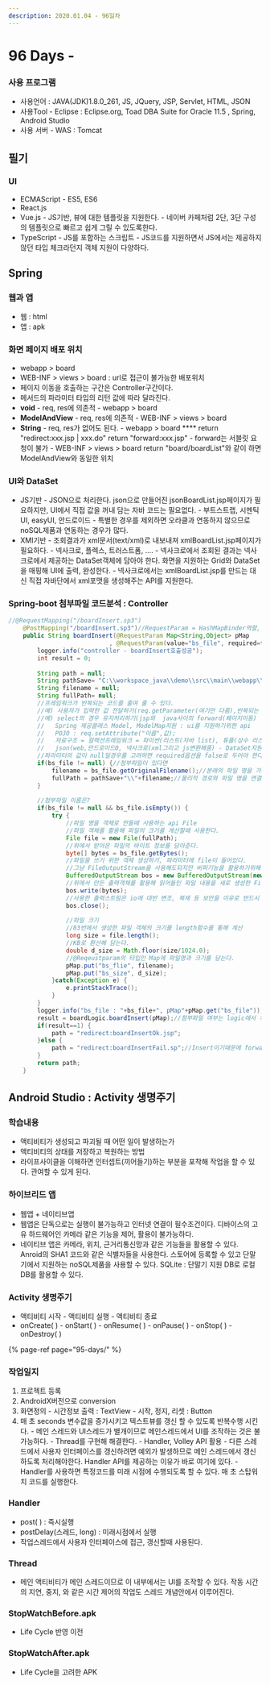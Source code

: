 ```yaml
---
description: 2020.01.04 - 96일차
---
```


# 96 Days -

### 사용 프로그램

* 사용언어 : JAVA\(JDK\)1.8.0\_261, JS, JQuery, JSP, Servlet, HTML, JSON
* 사용Tool  - Eclipse : Eclipse.org, Toad DBA Suite for Oracle 11.5 , Spring, Android Studio
* 사용 서버 - WAS : Tomcat

## 필기

### UI

* ECMAScript - ES5, ES6
* React.js
* Vue.js - JS기반, 뷰에 대한 템플릿을 지원한다. - 네이버 카페처럼 2단, 3단 구성의 템플릿으로 빠르고 쉽게 그릴 수 있도록한다.
* TypeScript  - JS를 포함하는 스크립트 - JS코드를 지원하면서 JS에서는 제공하지 않던 타입 체크라던지 객체 지원이 다양하다.

## Spring

### 웹과 앱

* 웹 : html
* 앱 : apk

### 화면 페이지 배포 위치

* webapp &gt; board
* WEB-INF &gt; views &gt; board : url로 접근이 불가능한 배포위치
* 페이지 이동을 호출하는 구간은 Controller구간이다.
* 메서드의 파라미터 타입의 리턴 값에 따라 달라진다.
* **void** - req, res에 의존적 - webapp &gt; board
* **ModelAndView** - req, res에 의존적 - WEB-INF &gt; views &gt; board
* **String**  - req, res가 없어도 된다. - webapp &gt; board  **** return "redirect:xxx.jsp \| xxx.do"   return "forward:xxx.jsp" - forward는 서블릿 요청이 불가 - WEB-INF &gt; views &gt; board   return "board/boardList"와 같이 하면 ModelAndView와 동일한 위치

### UI와 DataSet

* JS기반  - JSON으로 처리한다.    json으로 만들어진 jsonBoardList.jsp페이지가 필요하지만,    UI에서 직접 값을 꺼내 담는 자바 코드는 필요없다. - 부트스트랩, 시멘틱UI, easyUI, 안드로이드 - 특별한 경우를 제외하면 오라클과 연동하지 않으므로 noSQL제품과 연동하는 경우가 많다.
* XMl기반 - 조회결과가 xml문서\(text/xml\)로 내보내져 xmlBoardList.jsp페이지가 필요하다. - 넥사크로, 플렉스, 트러스트폼, .... - 넥사크로에서 조회된 결과는 넥사크로에서 제공하는 DataSet객체에 담아야 한다.   화면을 지원하는 Grid와 DataSet을 매핑해 UI에 출력, 완성한다. - 넥사크로에서는 xmlBoardList.jsp를 만드는 대신 직접 자바단에서 xml포맷을 생성해주는 API를 지원한다.

### Spring-boot 첨부파일 코드분석 : Controller

```java
//@RequestMapping("/boardInsert.sp3")
	@PostMapping("/boardInsert.sp3")//RequestParam = HashMapBinder역할, 첨부파일은 어떻게 받지?? RequestParam을 하나 더 설정한다. 어노테이션뒤에 ( )안에 속성을 설정할 수 있다.
	public String boardInsert(@RequestParam Map<String,Object> pMap
							, @RequestParam(value="bs_file", required=false) MultipartFile bs_file) {//required=false, 첨부파일은 없을 수 있다.
		logger.info("controller - boardInsert호출성공");
		int result = 0;
		
		String path = null;
		String pathSave= "C:\\workspace_java\\demo\\src\\main\\webapp\\pds";
		String filename = null;
		String fullPath= null;
		//프레임워크가 반복되는 코드를 줄여 줄 수 있다.
		//예) 사용자가 입력한 값 전달하기(req.getParameter(여기만 다름),반복되는 코드 -> @RequestParam)
		//예) select의 경우 유지처리하기(jsp와  java사이의 forward(페이지이동)
		//	 Spring 제공클래스 Model, ModelMap지원 : ui를 지원하기위한 api
		//	 POJO : req.setAttribute("이름",값);
		//	 자료구조 = 컬렉션프레임워크 = 파이썬(리스트(자바 list), 튜플(상수 리스트:순서는 있지만 변경불가), 딕셔너리(자바 map), 집합{자바 set) : 자료의 도식화
		//	 json(web,안드로이드0, 넥사크로(xml그리고 js변환해줌) - DataSet지원, Post방식이 기본
		//파라미터의 값이 null일경우를 고려하면 required옵션을 false로 두어야 한다. not null이 아닌 값인 경우
		if(bs_file != null) {//첨부파일이 있다면
			filename = bs_file.getOriginalFilename();//본래의 파일 명을 가져온다.
			fullPath = pathSave+"\\"+filename;//물리적 경로와 파일 명을 연결해 위치정보를 다시 저장한다.
		}
		
		//첨부파일 이름은?
		if(bs_file != null && bs_file.isEmpty()) {
			try {
				//파일 명을 객체로 만들때 사용하는 api File
				//파일 객체를 활용해 파일의 크기를 계산할때 사용한다.
				File file = new File(fullPath);
				//위에서 받아온 파일의 바이트 정보를 담아준다.
				byte[] bytes = bs_file.getBytes();
				//파일을 쓰기 위한 객체 생성하기, 파라미터에 file이 들어있다.
				//그냥 FileOutputStream을 사용해도되지만 버퍼기능을 활용하기위해 BufferedOutputStream을 사용했다. 버퍼스트림은 단독으로 파일객체를 생성할 수없다. - 필터클래스
				BufferedOutputStream bos = new BufferedOutputStream(new FileOutputStream(file));
				//위에서 만든 출력객체를 활용해 읽어들인 파일 내용을 새로 생성한 File객체에 쓰기한다.(다운로드)
				bos.write(bytes);
				//사용한 출력스트림은 io에 대반 변조, 복제 등 보안을 이유로 반드시 닫아줘야한다.
				bos.close();
				
				//파일 크기
				//83번에서 생성한 파일 객체의 크기를 length함수를 통해 계산
				long size = file.length();
				//KB로 환산해 담는다.
				double d_size = Math.floor(size/1024.0);
				//@Reqeustparam의 타입인 Map에 파일명과 크기를 담는다.
				pMap.put("bs_flie", filename);
				pMap.put("bs_size", d_size);
			}catch(Exception e) {
				e.printStackTrace();
			}
		}
		logger.info("bs_file : "+bs_file+", pMap"+pMap.get("bs_file"));
		result = boardLogic.boardInsert(pMap);//첨부파일 여부는 logic에서 처리한다.
		if(result==1) {
			path = "redirect:boardInsertOk.jsp";
		}else {
			path = "redirect:boardInsertFail.sp";//Insert이기때문에 forward일 필요 없다.
		}
		return path;
	}
```

## Android Studio : Activity 생명주기

### 학습내용

* 액티비티가 생성되고 파괴될 때 어떤 일이 발생하는가
* 액티비티의 상태를 저장하고 복원하는 방법
* 라이프사이클을 이해하면 인터셉트\(끼어들기\)하는 부분을 포착해 작업을 할 수 있다. 관여할 수 있게 된다.

### 하이브리드 앱

* 웹앱 + 네이티브앱
* 웹앱은 단독으로는 실행이 불가능하고 인터넷 연결이 필수조건이다. 디바이스의 고유 하드웨어인 카메라 같은 기능을 제어, 활용이 불가능하다.
* 네이티브 앱은 카메라, 위치, 근거리통신망과 같은 기능들을 활용할 수 있다. Anroid의 SHA1 코드와 같은 식별자들을 사용한다. 스토어에 등록할 수 있고 단말기에서 지원하는 noSQL제품을 사용할 수 있다. SQLite : 단말기 지원 DB로 로컬 DB를 활용할 수 있다.

### Activity 생명주기

* 액티비티 시작 - 액티비티 실행 - 액티비티 종료
* onCreate\( \) - onStart\( \) - onResume\( \) - onPause\( \) - onStop\( \) - onDestroy\( \)

{% page-ref page="95-days/" %}

### 작업일지

1. 프로젝트 등록
2. AndroidX버전으로 conversion
3. 화면정의 - 시간정보 출력 : TextView - 시작, 정지, 리셋 : Button
4. 매 초 seconds 변수값을 증가시키고 텍스트뷰를 갱신 할 수 있도록 반복수행 시킨다. - 메인 스레드와 UI스레드가 별개이므로 메인스레드에서 UI를 조작하는 것은 불가능하다. - Thread를 구현해 해결한다.  - Handler, Volley API 활용 - 다른 스레드에서 사용자 인터페이스를 갱신하려면 예외가 발생하므로 메인 스레드에서    갱신하도록 처리해야한다. Handler API를 제공하는 이유가 바로 여기에 있다. - Handler를 사용하면 특정코드를 미래 시점에 수행되도록 할 수 있다.   매 초 스탑워치 코드를 실행한다.

### Handler

* post\( \) : 즉시실행
* postDelay\(스레드, long\) : 미래시점에서 실행
* 작업스레드에서 사용자 인터페이스에 접근, 갱신할때 사용된다.

### Thread

* 메인 액티비티가 메인 스레드이므로 이 내부에서는 UI를 조작할 수 있다. 작동 시간의 지연, 중지, 와 같은 시간 제어의 작업도 스레드 개념안에서 이루어진다.

### StopWatchBefore.apk

* Life Cycle 반영 이전

### StopWatchAfter.apk

* Life Cycle을 고려한 APK

### 

### 

